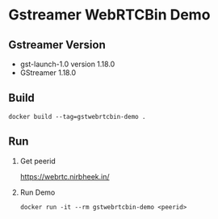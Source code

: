 # Gstreamer WebRTCBin Demo

## Gstreamer Version

- gst-launch-1.0 version 1.18.0
- GStreamer 1.18.0

## Build

```
docker build --tag=gstwebrtcbin-demo .
```

## Run

1. Get peerid

   https://webrtc.nirbheek.in/

2. Run Demo

   ```
   docker run -it --rm gstwebrtcbin-demo <peerid>
   ```
